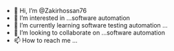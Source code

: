 - 👋 Hi, I’m @Zakirhossan76
- 👀 I’m interested in ...software automation 
- 🌱 I’m currently learning software testing automation  ...
- 💞️ I’m looking to collaborate on ...software automation 
- 📫 How to reach me ...

<!---
Zakirhossan76/Zakirhossan76 is a ✨ special ✨ repository because its `README.md` (this file) appears on your GitHub profile.
You can click the Preview link to take a look at your changes.
--->
